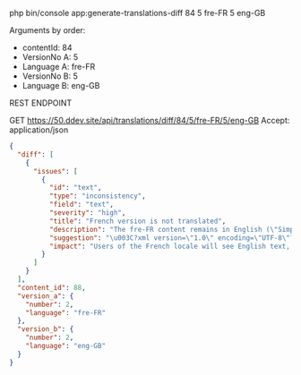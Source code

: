 php bin/console app:generate-translations-diff 84 5 fre-FR 5 eng-GB

Arguments by order:
 - contentId: 84
 - VersionNo A: 5
 - Language A: fre-FR
 - VersionNo B: 5
 - Language B: eng-GB


REST ENDPOINT

GET https://50.ddev.site/api/translations/diff/84/5/fre-FR/5/eng-GB
Accept: application/json


```json
{
  "diff": [
    {
      "issues": [
        {
          "id": "text",
          "type": "inconsistency",
          "field": "text",
          "severity": "high",
          "title": "French version is not translated",
          "description": "The fre-FR content remains in English (\"Simple Rich Text in French\") instead of being translated into French, causing a language mismatch with the locale.",
          "suggestion": "\u003C?xml version=\"1.0\" encoding=\"UTF-8\"?\u003E\n\u003Csection xmlns=\"http://docbook.org/ns/docbook\" xmlns:xlink=\"http://www.w3.org/1999/xlink\" xmlns:ezxhtml=\"http://ibexa.co/xmlns/dxp/docbook/xhtml\" xmlns:ezcustom=\"http://ibexa.co/xmlns/dxp/docbook/custom\" version=\"5.0-variant ezpublish-1.0\"\u003E\u003Cpara\u003ETexte enrichi simple en français\u003C/para\u003E\u003C/section\u003E\n",
          "impact": "Users of the French locale will see English text, reducing trust and clarity and potentially affecting UX and SEO."
        }
      ]
    }
  ],
  "content_id": 88,
  "version_a": {
    "number": 2,
    "language": "fre-FR"
  },
  "version_b": {
    "number": 2,
    "language": "eng-GB"
  }
}
```
